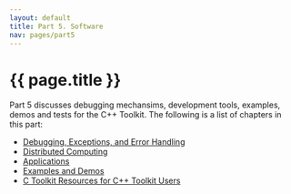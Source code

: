```yaml
---
layout: default
title: Part 5. Software
nav: pages/part5
---
```



{{ page.title }}
===============================

Part 5 discusses debugging mechansims, development tools, examples, demos and tests for the C++ Toolkit. The following is a list of chapters in this part:

-   [Debugging, Exceptions, and Error Handling](ch_debug.html)
-   [Distributed Computing](ch_grid.html)
-   [Applications](ch_app.html)
-   [Examples and Demos](ch_demo.html)
-   [C Toolkit Resources for C++ Toolkit Users](ch_res.html)


